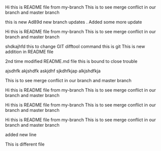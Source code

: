 
Hi this is README file from my-branch
This is to see merge conflict in our branch and master branch


this is new Ad89d new branch updates  . Added some more update

Hi this is README file from my-branch
This is to see merge conflict in our branch and master branch

shdkajhfd
this to change GIT difftool command
this is git
This is new addition in README file

2nd time modified README.md file
this is bound to close trouble


ajsdhfk
akjshdfk
askjdhf
sjkdhfkjap
alkjshdfkja


This is to see merge conflict in our branch and master branch


Hi this is README file from my-branch
This is to see merge conflict in our branch and master branch

Hi this is README file from my-branch
This is to see merge conflict in our branch and master branch


Hi this is README file from my-branch
This is to see merge conflict in our branch and master branch

added new line


This is different file

